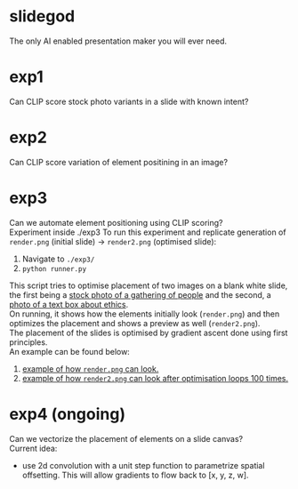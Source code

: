 # slidegod
The only AI enabled presentation maker you will ever need.

# exp1
Can CLIP score stock photo variants in a slide with known intent?


# exp2
Can CLIP score variation of element positining in an image?

# exp3
Can we automate element positioning using CLIP scoring? \
Experiment inside ./exp3
To run this experiment and replicate generation of `render.png` (initial slide) -> `render2.png` (optimised slide):
1. Navigate to `./exp3/`
2. `python runner.py`

This script tries to optimise placement of two images on a blank white slide, the first being a [stock photo of a gathering of people](./sources/people.png) and the second, a [photo of a text box about ethics](./sources/ethicstext.png). \
On running, it shows how the elements initially look (`render.png`) and then optimizes the placement and shows a preview as well (`render2.png`). \
The placement of the slides is optimised by gradient ascent done using first principles. \
An example can be found below:
1. [example of how `render.png` can look.](./exp3/example_of_render.png)
2. [example of how `render2.png` can look after optimisation loops 100 times.](./exp3/example_of_render2.png)


# exp4 (ongoing)
Can we vectorize the placement of elements on a slide canvas? \
Current idea:
- use 2d convolution with a unit step function to parametrize spatial offsetting. This will allow gradients to flow back to [x, y, z, w].